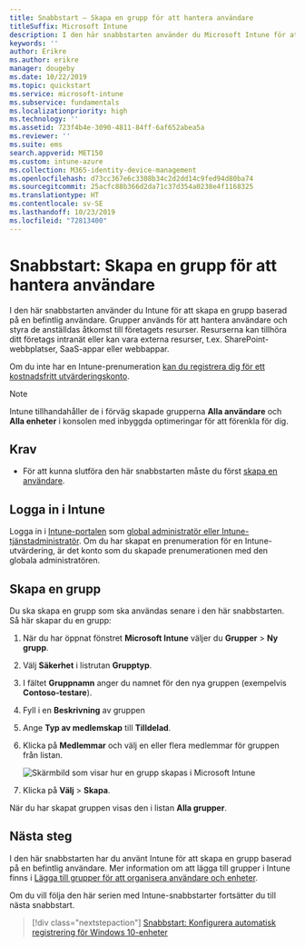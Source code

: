 ```yaml
---
title: Snabbstart – Skapa en grupp för att hantera användare
titleSuffix: Microsoft Intune
description: I den här snabbstarten använder du Microsoft Intune för att skapa en grupp baserad på befintliga användare.
keywords: ''
author: Erikre
ms.author: erikre
manager: dougeby
ms.date: 10/22/2019
ms.topic: quickstart
ms.service: microsoft-intune
ms.subservice: fundamentals
ms.localizationpriority: high
ms.technology: ''
ms.assetid: 723f4b4e-3090-4811-84ff-6af652abea5a
ms.reviewer: ''
ms.suite: ems
search.appverid: MET150
ms.custom: intune-azure
ms.collection: M365-identity-device-management
ms.openlocfilehash: d73cc367e6c3308b34c2d2dd14c9fed94d80ba74
ms.sourcegitcommit: 25acfc88b366d2da71c37d354a0238e4f1168325
ms.translationtype: HT
ms.contentlocale: sv-SE
ms.lasthandoff: 10/23/2019
ms.locfileid: "72813400"
---
```

# <a name="quickstart-create-a-group-to-manage-users"></a>Snabbstart: Skapa en grupp för att hantera användare

I den här snabbstarten använder du Intune för att skapa en grupp baserad på en befintlig användare. Grupper används för att hantera användare och styra de anställdas åtkomst till företagets resurser. Resurserna kan tillhöra ditt företags intranät eller kan vara externa resurser, t.ex. SharePoint-webbplatser, SaaS-appar eller webbappar.

Om du inte har en Intune-prenumeration [kan du registrera dig för ett kostnadsfritt utvärderingskonto](free-trial-sign-up.md).

>[!NOTE]
>Intune tillhandahåller de i förväg skapade grupperna **Alla användare** och **Alla enheter** i konsolen med inbyggda optimeringar för att förenkla för dig.

## <a name="prerequisites"></a>Krav

- För att kunna slutföra den här snabbstarten måste du först [skapa en användare](quickstart-create-user.md).

## <a name="sign-in-to-intune"></a>Logga in i Intune

Logga in i [Intune-portalen](https://aka.ms/intuneportal) som [global administratör eller Intune-tjänstadministratör](users-add.md#types-of-administrators). Om du har skapat en prenumeration för en Intune-utvärdering, är det konto som du skapade prenumerationen med den globala administratören.

## <a name="create-a-group"></a>Skapa en grupp

Du ska skapa en grupp som ska användas senare i den här snabbstarten. Så här skapar du en grupp:

1. När du har öppnat fönstret **Microsoft Intune** väljer du **Grupper** > **Ny grupp**.
2. Välj **Säkerhet** i listrutan **Grupptyp**.
3. I fältet **Gruppnamn** anger du namnet för den nya gruppen (exempelvis **Contoso-testare**).
4. Fyll i en **Beskrivning** av gruppen
5. Ange **Typ av medlemskap** till **Tilldelad**. 
6. Klicka på **Medlemmar** och välj en eller flera medlemmar för gruppen från listan.

    ![Skärmbild som visar hur en grupp skapas i Microsoft Intune](./media/quickstart-create-group/quickstart-use-groups-01.png)

7. Klicka på **Välj** > **Skapa**.

När du har skapat gruppen visas den i listan **Alla grupper**. 

## <a name="next-steps"></a>Nästa steg

I den här snabbstarten har du använt Intune för att skapa en grupp baserad på en befintlig användare. Mer information om att lägga till grupper i Intune finns i [Lägga till grupper för att organisera användare och enheter](../groups-add.md).

Om du vill följa den här serien med Intune-snabbstarter fortsätter du till nästa snabbstart.

> [!div class="nextstepaction"]
> [Snabbstart: Konfigurera automatisk registrering för Windows 10-enheter](../enrollment/quickstart-setup-auto-enrollment.md)
